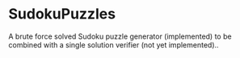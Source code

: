# SudokuPuzzles
A brute force solved Sudoku puzzle generator (implemented) to be combined with a single solution verifier (not yet implemented)..
